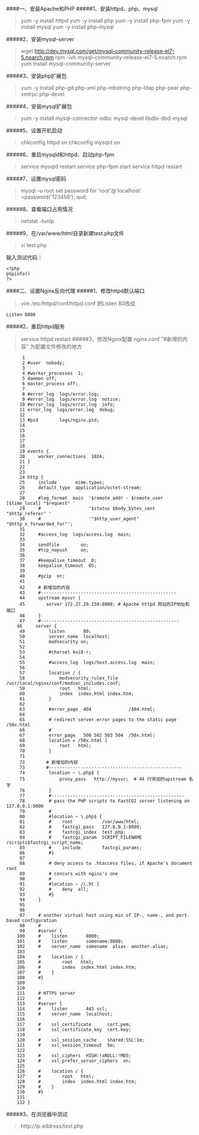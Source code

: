 ####一、安装Apache和PHP
#####1、安装httpd、php、mysql
>yum -y install httpd
yum -y install php
yum -y install php-fpm
yum -y install mysql
yum -y install php-mysql

#####2、安装mysql-server
>wget http://dev.mysql.com/get/mysql-community-release-el7-5.noarch.rpm
rpm -ivh mysql-community-release-el7-5.noarch.rpm
yum install mysql-community-server

#####3、安装php扩展包
>yum -y install php-gd php-xml php-mbstring php-ldap php-pear php-xmlrpc php-devel

#####4、安装mysql扩展包
>yum -y install mysql-connector-odbc mysql-devel libdbi-dbd-mysql

#####5、设置开机启动
>chkconfig httpd on
chkconfig mysqld on

#####6、重启mysqld和httpd、启动php-fpm
>service mysqld restart
service php-fpm start
service httpd restart

#####7、设置mysql密码
>mysql –u root
set password for 'root'@'localhost' =password('123456');
quit;

#####8、查看端口占用情况
>netstat -tunlp

#####9、在/var/www/html目录新建test.php文件
>vi test.php

输入测试代码：
```
<?php
phpinfo()
?>
```
####二、设置Nginx反向代理
#####1、修改httpd默认端口
>vim /etc/httpd/conf/httpd.conf
把Listen 80改成
```
Listen 8080
```
#####2、重启httpd服务
>service httpd restart
#####3、修改Nginx配置 nginx.conf
"\#新增的内容" 为配置文件修改的地方
```
      1
      2 #user  nobody;
      3
      4 #worker_processes  1;
      5 daemon off;
      6 master_process off;
      7
      8 #error_log  logs/error.log;
      9 #error_log  logs/error.log  notice;
     10 #error_log  logs/error.log  info;
     11 error_log  logs/error.log  debug;
     12
     13 #pid        logs/nginx.pid;
     14
     15
     16
     17
     18
     19 events {
     20     worker_connections  1024;
     21 }
     22
     23
     24 http {
     25     include       mime.types;
     26     default_type  application/octet-stream;
     27
     28     #log_format  main  '$remote_addr - $remote_user [$time_local] "$request" '
     29     #                  '$status $body_bytes_sent "$http_referer" '
     30     #                  '"$http_user_agent" "$http_x_forwarded_for"';
     31
     32     #access_log  logs/access.log  main;
     33
     34     sendfile        on;
     35     #tcp_nopush     on;
     36
     37     #keepalive_timeout  0;
     38     keepalive_timeout  65;
     39
     40     #gzip  on;
     41
     42     # 新增加的内容
     43     #---------------------------------------------------
     44     upstream mysvr {
     45        server 172.27.20.150:8080; # Apache httpd 网站的IP地址和端口
     46     }
     47     #----------------------------------------------------
    48     server {
     49         listen       80;
     50         server_name  localhost;
     51         modsecurity on;
     52
     53         #charset koi8-r;
     54
     55         #access_log  logs/host.access.log  main;
     56
     57         location / {
     58             modsecurity_rules_file /usr/local/nginx/conf/modsec_includes.conf;
     59             root   html;
     60             index  index.html index.htm;
     61         }
     62
     63         #error_page  404              /404.html;
     64
     65         # redirect server error pages to the static page /50x.html
     66         #
     67         error_page   500 502 503 504  /50x.html;
     68         location = /50x.html {
     69             root   html;
     70         }
     71
     72        # 新增加的内容
     73        #--------------------------------------------------
     74         location ~ \.php$ {
     75             proxy_pass   http://mysvr;  # 44 行添加的upstream 名字
     76         }
     77         #--------------------------------------------------
     78         # pass the PHP scripts to FastCGI server listening on 127.0.0.1:9000
     79         #
     80         #location ~ \.php$ {
     81         #    root           /var/www/html;
     82         #    fastcgi_pass   127.0.0.1:8080;
     83         #    fastcgi_index  test.php;
     84         #    fastcgi_param  SCRIPT_FILENAME  /scripts$fastcgi_script_name;
     85         #    include        fastcgi_params;
     86         #}
     87
     88         # deny access to .htaccess files, if Apache's document root
     89         # concurs with nginx's one
     90         #
     91         #location ~ /\.ht {
     92         #    deny  all;
     93         #}
     94     }
     95
     96
     97     # another virtual host using mix of IP-, name-, and port-based configuration
     98     #
     99     #server {
    100     #    listen       8000;
    101     #    listen       somename:8080;
    102     #    server_name  somename  alias  another.alias;
    103
    104     #    location / {
    105     #        root   html;
    106     #        index  index.html index.htm;
    107     #    }
    108     #}
    109
    110
    111     # HTTPS server
    112     #
    113     #server {
    114     #    listen       443 ssl;
    115     #    server_name  localhost;
    116
    117     #    ssl_certificate      cert.pem;
    118     #    ssl_certificate_key  cert.key;
    119
    120     #    ssl_session_cache    shared:SSL:1m;
    121     #    ssl_session_timeout  5m;
    122
    123     #    ssl_ciphers  HIGH:!aNULL:!MD5;
    124     #    ssl_prefer_server_ciphers  on;
    125
    126     #    location / {
    127     #        root   html;
    128     #        index  index.html index.htm;
    129     #    }
    130     #}
    131
    132 }

```
#####3、在浏览器中测试
>http://ip address/test.php